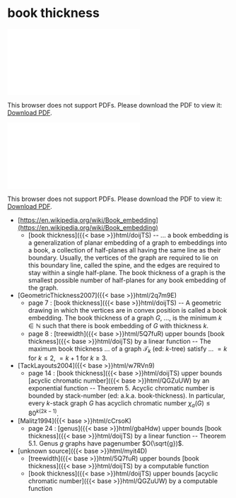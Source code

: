 # book thickness




<object data="../local_doijTS.pdf" type="application/pdf" width="100%" height="480px"><embed src="../local_doijTS.pdf"><p>This browser does not support PDFs. Please download the PDF to view it: <a href="../local_doijTS.pdf">Download PDF</a>.</p></embed></object>


<object data="../inclusions_doijTS.pdf" type="application/pdf" width="100%" height="480px"><embed src="../inclusions_doijTS.pdf"><p>This browser does not support PDFs. Please download the PDF to view it: <a href="../inclusions_doijTS.pdf">Download PDF</a>.</p></embed></object>

*  [https://en.wikipedia.org/wiki/Book_embedding](https://en.wikipedia.org/wiki/Book_embedding)
    * [book thickness]({{< base >}}html/doijTS) -- ... a book embedding is a generalization of planar embedding of a graph to embeddings into a book, a collection of half-planes all having the same line as their boundary. Usually, the vertices of the graph are required to lie on this boundary line, called the spine, and the edges are required to stay within a single half-plane. The book thickness of a graph is the smallest possible number of half-planes for any book embedding of the graph.
*  [GeometricThickness2007]({{< base >}}html/2q7m9E)
    * page 7 : [book thickness]({{< base >}}html/doijTS) -- A geometric drawing in which the vertices are in convex position is called a book embedding. The book thickness of a graph $G$, ..., is the minimum $k \in \mathbb N$ such that there is book embedding of $G$ with thickness $k$.
    * page 8 : [treewidth]({{< base >}}html/5Q7fuR) upper bounds [book thickness]({{< base >}}html/doijTS) by a linear function -- The maximum book thickness ... of a graph $\mathcal T_k$ (ed: $k$-tree) satisfy ... $=k$ for $k \le 2$, $=k+1$ for $k \ge 3$.
*  [TackLayouts2004]({{< base >}}html/w7RVn9)
    * page 14 : [book thickness]({{< base >}}html/doijTS) upper bounds [acyclic chromatic number]({{< base >}}html/QGZuUW) by an exponential function -- Theorem 5. Acyclic chromatic number is bounded by stack-number (ed: a.k.a. book-thickness). In particular, every $k$-stack graph $G$ has acyclich chromatic number $\chi_a(G) \le 80^{k(2k-1)}$.
*  [Malitz1994]({{< base >}}html/cCrsoK)
    * page 24 : [genus]({{< base >}}html/gbaHdw) upper bounds [book thickness]({{< base >}}html/doijTS) by a linear function -- Theorem 5.1. Genus $g$ graphs have pagenumber $O(\sqrt{g})$.
*  [unknown source]({{< base >}}html/myit4D)
    * [treewidth]({{< base >}}html/5Q7fuR) upper bounds [book thickness]({{< base >}}html/doijTS) by a computable function
    * [book thickness]({{< base >}}html/doijTS) upper bounds [acyclic chromatic number]({{< base >}}html/QGZuUW) by a computable function